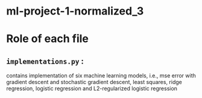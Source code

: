 # ml-project-1-normalized_3
# Role of each file
## `implementations.py` : 
contains implementation of six machine learning models, i.e., mse error with gradient descent and stochastic gradient descent, least squares, ridge regression, logistic regression and L2-regularized logistic regression
